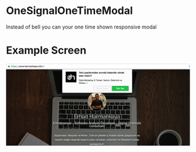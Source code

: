 # OneSignalOneTimeModal
Instead of bell you can your one time shown responsive modal

# Example Screen
![Image](https://github.com/erhanharm/OneSignalOneTimeModal/blob/master/Screen%20Shot%202016-11-03%20at%2014.06.15.png)
